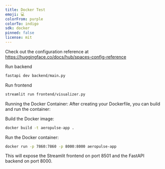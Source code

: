 ```yaml
---
title: Docker Test
emoji: 💻
colorFrom: purple
colorTo: indigo
sdk: docker
pinned: false
license: mit
---
```


Check out the configuration reference at https://huggingface.co/docs/hub/spaces-config-reference

Run backend
```bash
fastapi dev backend/main.py   
```

Run frontend
```bash
streamlit run frontend/visualizer.py 
```

Running the Docker Container:
After creating your Dockerfile, you can build and run the container:

Build the Docker image:
```bash
docker build -t aeropulse-app .
```
Run the Docker container:
```bash
docker run -p 7860:7860 -p 8000:8000 aeropulse-app
```
This will expose the Streamlit frontend on port 8501 and the FastAPI backend on port 8000.